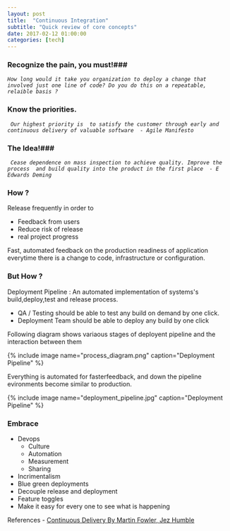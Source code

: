 ```yaml
---
layout: post
title:  "Continuous Integration"
subtitle: "Quick review of core concepts"
date: 2017-02-12 01:00:00
categories: [tech]
---
```


### Recognize the pain, you must!###

_` How long would it take you organization to deploy a change that involved just one line of code? Do you do this on a repeatable, relaible basis ? `_

### Know the priorities. ###

_` Our highest priority is  to satisfy the customer through early and continuous delivery of valuable software  - Agile Manifesto`_

### The Idea!###
_` Cease dependence on mass inspection to achieve quality. Improve the process  and build quality into the product in the first place  - E Edwards Deming`_

### How ? ###

Release frequently in order to

- Feedback from users
- Reduce risk of release
- real project progress

Fast, automated feedback on the production readiness of application everytime there is a change to code, infrastructure or configuration.

### But How ? ###

Deployment Pipeline : An automated implementation of systems's build,deploy,test and release process.

- QA / Testing should be able to test any build on demand by one click.
- Deployment Team should be able to deploy any build by one click

Following diagram shows variaous stages of deployent pipeline and the interaction between them

{% include image name="process_diagram.png" caption="Deployment Pipeline" %}

Everything is automated for fasterfeedback, and down the pipeline evironments become similar to production.

{% include image name="deployment_pipeline.jpg" caption="Deployment Pipeline" %}

### Embrace ###

- Devops
	- Culture
	- Automation
	- Measurement
	- Sharing
- Incrimentalism
- Blue green deployments
- Decouple release and deployment
- Feature toggles
- Make it easy for every one to see what is happening

References - [Continuous Delivery By
Martin Fowler, Jez Humble ](https://yow.eventer.com/events/1004/talks/1062)
